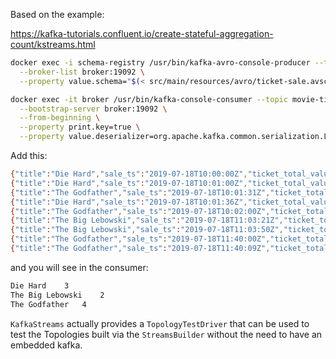 Based on the example:

https://kafka-tutorials.confluent.io/create-stateful-aggregation-count/kstreams.html

```bash
docker exec -i schema-registry /usr/bin/kafka-avro-console-producer --topic movie-ticket-sales \
  --broker-list broker:19092 \
  --property value.schema="$(< src/main/resources/avro/ticket-sale.avsc)"
```


```bash
docker exec -it broker /usr/bin/kafka-console-consumer --topic movie-tickets-sold \
  --bootstrap-server broker:19092 \
  --from-beginning \
  --property print.key=true \
  --property value.deserializer=org.apache.kafka.common.serialization.LongDeserializer
```

Add this:

```bash
{"title":"Die Hard","sale_ts":"2019-07-18T10:00:00Z","ticket_total_value":12}
{"title":"Die Hard","sale_ts":"2019-07-18T10:01:00Z","ticket_total_value":12}
{"title":"The Godfather","sale_ts":"2019-07-18T10:01:31Z","ticket_total_value":12}
{"title":"Die Hard","sale_ts":"2019-07-18T10:01:36Z","ticket_total_value":24}
{"title":"The Godfather","sale_ts":"2019-07-18T10:02:00Z","ticket_total_value":18}
{"title":"The Big Lebowski","sale_ts":"2019-07-18T11:03:21Z","ticket_total_value":12}
{"title":"The Big Lebowski","sale_ts":"2019-07-18T11:03:50Z","ticket_total_value":12}
{"title":"The Godfather","sale_ts":"2019-07-18T11:40:00Z","ticket_total_value":36}
{"title":"The Godfather","sale_ts":"2019-07-18T11:40:09Z","ticket_total_value":18}
```

and you will see in the consumer:

```bash
Die Hard	3
The Big Lebowski	2
The Godfather	4
```


`KafkaStreams` actually provides a `TopologyTestDriver` that can be used to test the Topologies built via the 
`StreamsBuilder` without the need to have an embedded kafka.



